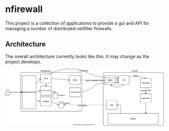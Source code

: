 # nfirewall

This project is a collection of applications to provide a gui and API for managing a number of distributed netfilter firewalls.

## Architecture

The overall architecture currently looks like this. It may change as the project develops.

![Architecture](/Architecture.drawio.svg)
